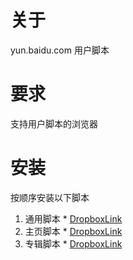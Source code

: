 # 关于 #

yun.baidu.com 用户脚本


# 要求 #

支持用户脚本的浏览器

# 安装 #

按顺序安装以下脚本

  1. 通用脚本
    * [DropboxLink](https://www.dropbox.com/s/f47p9kej3h1q3ux/%E7%99%BE%E5%BA%A6%E4%BA%91%E9%80%9A%E7%94%A8%E8%84%9A%E6%9C%AC.user.js)
  1. 主页脚本
    * [DropboxLink](https://www.dropbox.com/s/vs1ohpppb5cpco9/%E7%99%BE%E5%BA%A6%E4%BA%91%E7%BD%91%E7%9B%98%E6%89%B9%E9%87%8F%E8%BD%AC%E5%AD%98.user.js)
  1. 专辑脚本
    * [DropboxLink](https://www.dropbox.com/s/l1yz7p4rqjxekyw/%E7%99%BE%E5%BA%A6%E4%B8%93%E8%BE%91%E6%89%B9%E7%90%86%E8%BD%AC%E5%AD%98.user.js)
